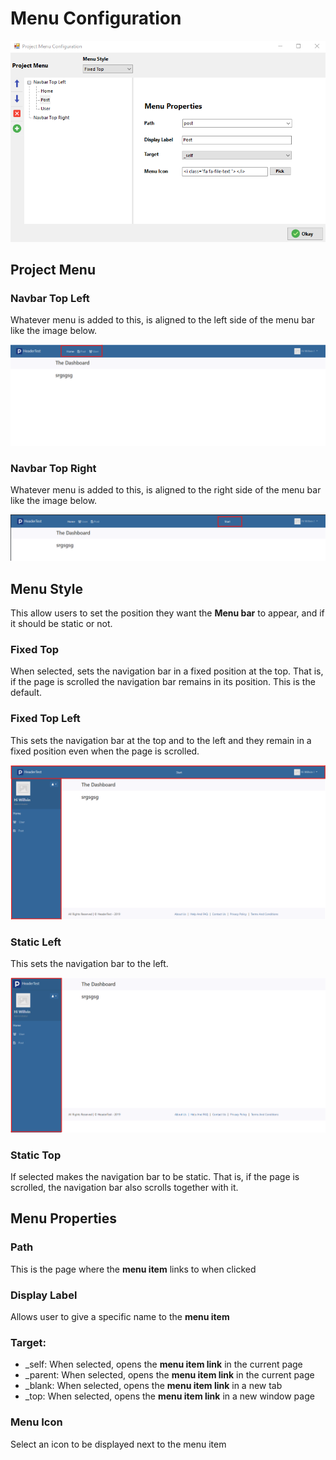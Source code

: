 # Menu Configuration

![](<../.gitbook/assets/Project Menu Configuration.png>)

## Project Menu

### Navbar Top Left

Whatever menu is added to this, is aligned to the left side of the menu bar like the image below.

![](<../.gitbook/assets/Menu Align.png>)

### Navbar Top Right

Whatever menu is added to this, is aligned to the right side of the menu bar like the image below.

![](<../.gitbook/assets/Menu Align Right.png>)



## Menu Style

This allow users to set the position they want the **Menu bar** to appear, and if it should be static or not.

### Fixed Top

When selected, sets the navigation bar in a fixed position at the top. That is, if the page is scrolled the navigation bar remains in its position. This is the default.

### Fixed Top Left

This sets the navigation bar at the top and to the left and they remain in a fixed position even when the page is scrolled.

![](<../.gitbook/assets/Fixed Top Left.png>)



### Static Left

This sets the navigation bar to the left.

![](<../.gitbook/assets/Static Left.png>)

### Static Top

If selected makes the navigation bar to be static. That is, if the page is scrolled, the navigation bar also scrolls together with it.



## Menu Properties

### Path

This is the page where the **menu item** links to when clicked

### Display Label

Allows user to give a specific name to the **menu item**

### Target:

* \_self: When selected, opens the **menu item link** in the current page
* \_parent: When selected, opens the **menu item link** in the current page
* \_blank: When selected, opens the **menu item link** in a new tab&#x20;
* \_top: When selected, opens the **menu item link** in a new window page

### Menu Icon

Select an icon to be displayed next to the menu item

